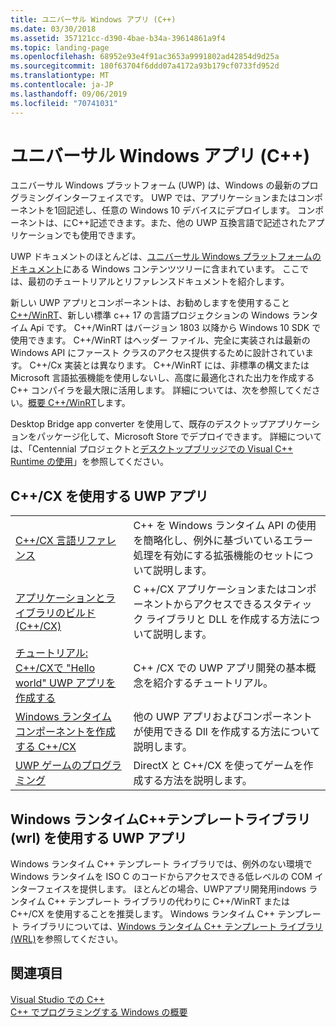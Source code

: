 ```yaml
---
title: ユニバーサル Windows アプリ (C++)
ms.date: 03/30/2018
ms.assetid: 357121cc-d390-4bae-b34a-39614861a9f4
ms.topic: landing-page
ms.openlocfilehash: 68952e93e4f91ac3653a9991802ad42854d9d25a
ms.sourcegitcommit: 180f63704f6ddd07a4172a93b179cf0733fd952d
ms.translationtype: MT
ms.contentlocale: ja-JP
ms.lasthandoff: 09/06/2019
ms.locfileid: "70741031"
---
```

# <a name="universal-windows-apps-c"></a>ユニバーサル Windows アプリ (C++)

ユニバーサル Windows プラットフォーム (UWP) は、Windows の最新のプログラミングインターフェイスです。 UWP では、アプリケーションまたはコンポーネントを1回記述し、任意の Windows 10 デバイスにデプロイします。 コンポーネントは、にC++記述できます。また、他の UWP 互換言語で記述されたアプリケーションでも使用できます。

UWP ドキュメントのほとんどは、[ユニバーサル Windows プラットフォームのドキュメント](/windows/uwp/)にある Windows コンテンツツリーに含まれています。 ここでは、最初のチュートリアルとリファレンスドキュメントを紹介します。 

新しい UWP アプリとコンポーネントは、お勧めしますを使用すること[C++/WinRT](/windows/uwp/cpp-and-winrt-apis/)、新しい標準 c++ 17 の言語プロジェクションの Windows ランタイム Api です。 C++/WinRT はバージョン 1803 以降から Windows 10 SDK で使用できます。 C++/WinRT はヘッダー ファイル、完全に実装されは最新の Windows API にファースト クラスのアクセス提供するために設計されています。 C++/Cx 実装とは異なります。 C++/WinRT には、非標準の構文または Microsoft 言語拡張機能を使用しないし、高度に最適化された出力を作成する C++ コンパイラを最大限に活用します。 詳細については、次を参照してください。[概要 C++/WinRT](/windows/uwp/cpp-and-winrt-apis/intro-to-using-cpp-with-winrt)します。

Desktop Bridge app converter を使用して、既存のデスクトップアプリケーションをパッケージ化して、Microsoft Store でデプロイできます。 詳細については、「Centennial プロジェクトと[デスクトップブリッジ](/windows/uwp/porting/desktop-to-uwp-root)[での Visual C++ Runtime の使用](https://blogs.msdn.microsoft.com/vcblog/2016/07/07/using-visual-c-runtime-in-centennial-project)」を参照してください。

## <a name="uwp-apps-that-use-ccx"></a>C++/CX を使用する UWP アプリ

|||
|-|-|
|[C++/CX 言語リファレンス](visual-c-language-reference-c-cx.md)|C++ を Windows ランタイム API の使用を簡略化し、例外に基づいているエラー処理を有効にする拡張機能のセットについて説明します。|
|[アプリケーションとライブラリのビルド (C++/CX)](building-apps-and-libraries-c-cx.md)|C ++/CX アプリケーションまたはコンポーネントからアクセスできるスタティック ライブラリと DLL を作成する方法について説明します。|
|[チュートリアル: C++/CXで "Hello world" UWP アプリを作成する](/windows/uwp/get-started/create-a-basic-windows-10-app-in-cpp)|C++ /CX での UWP アプリ開発の基本概念を紹介するチュートリアル。 |
|[Windows ランタイム コンポーネントを作成する C++/CX](/windows/uwp/winrt-components/creating-windows-runtime-components-in-cpp)|他の UWP アプリおよびコンポーネントが使用できる Dll を作成する方法について説明します。|
|[UWP ゲームのプログラミング](/windows/uwp/gaming/)|DirectX と C++/CX を使ってゲームを作成する方法を説明します。|

## <a name="uwp-apps-that-use-the-windows-runtime-c-template-library-wrl"></a>Windows ランタイムC++テンプレートライブラリ (wrl) を使用する UWP アプリ

Windows ランタイム C++ テンプレート ライブラリでは、例外のない環境で Windows ランタイムを ISO C のコードからアクセスできる低レベルの COM インターフェイスを提供します。 ほとんどの場合、UWPアプリ開発用indows ランタイム C++ テンプレート ライブラリの代わりに C++/WinRT または C++/CX を使用することを推奨します。 Windows ランタイム C++ テンプレート ライブラリについては、[Windows ランタイム C++ テンプレート ライブラリ (WRL)](wrl/windows-runtime-cpp-template-library-wrl.md)を参照してください。

## <a name="see-also"></a>関連項目

[Visual Studio での C++](../overview/visual-cpp-in-visual-studio.md)<br/>
[C++ でプログラミングする Windows の概要](../windows/overview-of-windows-programming-in-cpp.md)<br/>
